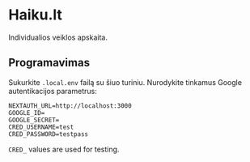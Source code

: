 # Haiku.lt

Individualios veiklos apskaita.

## Programavimas

Sukurkite `.local.env` failą su šiuo turiniu. Nurodykite tinkamus
Google autentikacijos parametrus:

```
NEXTAUTH_URL=http://localhost:3000
GOOGLE_ID=
GOOGLE_SECRET=
CRED_USERNAME=test
CRED_PASSWORD=testpass
```

`CRED_` values are used for testing.
